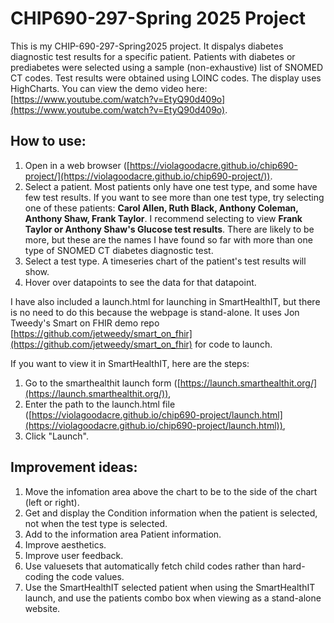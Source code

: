 # CHIP690-297-Spring 2025 Project

This is my CHIP-690-297-Spring2025 project. It dispalys diabetes diagnostic test results for a specific patient. Patients with diabetes or prediabetes were selected using a sample (non-exhaustive) list of SNOMED CT codes. Test results were obtained using LOINC codes. The display uses HighCharts. You can view the demo video here: [https://www.youtube.com/watch?v=EtyQ90d409o](https://www.youtube.com/watch?v=EtyQ90d409o).

## How to use:
1. Open in a web browser ([https://violagoodacre.github.io/chip690-project/](https://violagoodacre.github.io/chip690-project/)).
2. Select a patient. Most patients only have one test type, and some have few test results. If you want to see more than one test type, try selecting one of these patients: **Carol Allen, Ruth Black, Anthony Coleman, Anthony Shaw, Frank Taylor**. I recommend selecting to view **Frank Taylor or Anthony Shaw's Glucose test results**. There are likely to be more, but these are the names I have found so far with more than one type of SNOMED CT diabetes diagnostic test.
3. Select a test type. A timeseries chart of the patient's test results will show.
4. Hover over datapoints to see the data for that datapoint.

I have also included a launch.html for launching in SmartHealthIT, but there is no need to do this because the webpage is stand-alone. It uses Jon Tweedy's Smart on FHIR demo repo [https://github.com/jetweedy/smart_on_fhir](https://github.com/jetweedy/smart_on_fhir) for code to launch.

If you want to view it in SmartHealthIT, here are the steps:
1. Go to the smarthealthit launch form ([https://launch.smarthealthit.org/](https://launch.smarthealthit.org/)),
2. Enter the path to the launch.html file ([https://violagoodacre.github.io/chip690-project/launch.html](https://violagoodacre.github.io/chip690-project/launch.html)),
3. Click "Launch".

## Improvement ideas:
1. Move the infomation area above the chart to be to the side of the chart (left or right).
2. Get and display the Condition information when the patient is selected, not when the test type is selected.
3. Add to the information area Patient information.
4. Improve aesthetics.
5. Improve user feedback.
6. Use valuesets that automatically fetch child codes rather than hard-coding the code values.
7. Use the SmartHealthIT selected patient when using the SmartHealthIT launch, and use the patients combo box when viewing as a stand-alone website.
